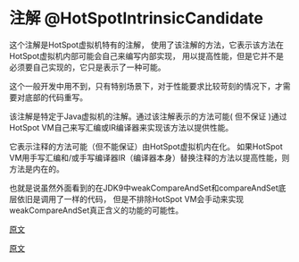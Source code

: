 

# 注解 @HotSpotIntrinsicCandidate

这个注解是HotSpot虚拟机特有的注解，
使用了该注解的方法，它表示该方法在HotSpot虚拟机内部可能会自己来编写内部实现，
用以提高性能，但是它并不是必须要自己实现的，它只是表示了一种可能。

这个一般开发中用不到，只有特别场景下，对于性能要求比较苛刻的情况下，才需要对底部的代码重写。
 
 
 
该注解是特定于Java虚拟机的注解。通过该注解表示的方法可能( 但不保证 )通过HotSpot VM自己来写汇编或IR编译器来实现该方法以提供性能。

它表示注释的方法可能（但不能保证）由HotSpot虚拟机内在化。
如果HotSpot VM用手写汇编和/或手写编译器IR（编译器本身）替换注释的方法以提高性能，则方法是内在的。

也就是说虽然外面看到的在JDK9中weakCompareAndSet和compareAndSet底层依旧是调用了一样的代码，
但是不排除HotSpot VM会手动来实现weakCompareAndSet真正含义的功能的可能性。


[原文](https://cloud.tencent.com/developer/article/1152644)

[原文](https://www.jianshu.com/p/1d5065fd6675)